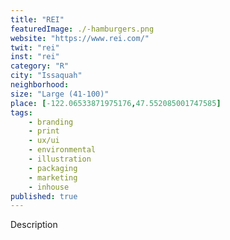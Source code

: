 ```yaml
---
title: "REI"
featuredImage: ./-hamburgers.png
website: "https://www.rei.com/"
twit: "rei"
inst: "rei"
category: "R"
city: "Issaquah"
neighborhood:
size: "Large (41-100)"
place: [-122.06533871975176,47.552085001747585]
tags:
    - branding
    - print
    - ux/ui
    - environmental
    - illustration
    - packaging
    - marketing
    - inhouse
published: true
---
```


Description

